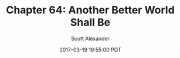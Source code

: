 ---
layout: chapter
title: "Chapter 64: Another Better World Shall Be"
author: Scott Alexander
description: https://unsongbook.com/chapter-64-another-better-world-shall-be/
date: 2017-03-19 19:55:00 PDT
length: 1710461
duration: 427
guid: chapter-64-another-better-world-shall-be
---